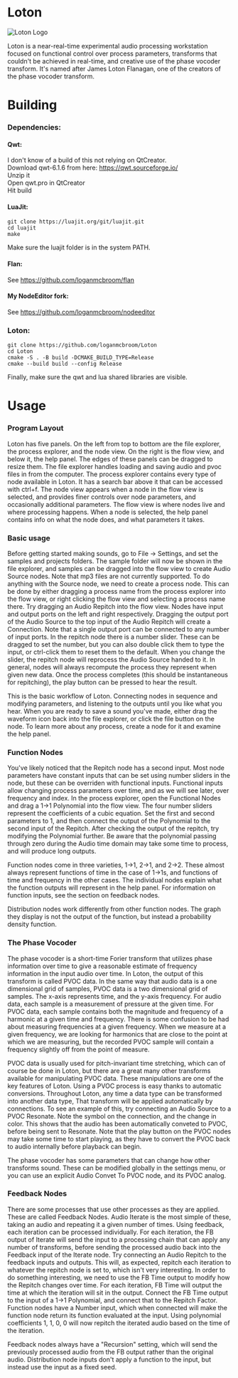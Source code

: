 # Loton
![Loton Logo]( https://github.com/loganmcbroom/Loton/blob/main/Resources/Media/app-icon.ico )

Loton is a near-real-time experimental audio processing workstation focused on functional control over process parameters, transforms 
that couldn't be achieved in real-time, and creative use of the phase vocoder transform.
It's named after James Loton Flanagan, one of the creators of the phase vocoder transform.

# Building

### Dependencies:

#### Qwt:
I don't know of a build of this not relying on QtCreator.  
Download qwt-6.1.6 from here: https://qwt.sourceforge.io/  
Unzip it  
Open qwt.pro in QtCreator  
Hit build  

#### LuaJit:
```
git clone https://luajit.org/git/luajit.git
cd luajit
make
```
Make sure the luajit folder is in the system PATH.

#### Flan:
See https://github.com/loganmcbroom/flan

#### My NodeEditor fork:
See https://github.com/loganmcbroom/nodeeditor

### Loton:
```
git clone https://github.com/loganmcbroom/Loton
cd Loton
cmake -S . -B build -DCMAKE_BUILD_TYPE=Release
cmake --build build --config Release
```
Finally, make sure the qwt and lua shared libraries are visible.

# Usage

### Program Layout
Loton has five panels. On the left from top to bottom are the file explorer, the process explorer, and the node view.
On the right is the flow view, and below it, the help panel. The edges of these panels can be dragged to resize them.
The file explorer handles loading and saving audio and pvoc files in from the computer.
The process explorer contains every type of node available in Loton. It has a search bar above it that can be accessed with ctrl+f.
The node view appears when a node in the flow view is selected, and provides finer controls over node parameters, and occasionally additional parameters.
The flow view is where nodes live and where processing happens.
When a node is selected, the help panel contains info on what the node does, and what parameters it takes.


### Basic usage
Before getting started making sounds, go to File -> Settings, and set the samples and projects folders.
The sample folder will now be shown in the file explorer, and samples can be dragged into the flow view to create Audio Source nodes.
Note that mp3 files are not currently supported.
To do anything with the Source node, we need to create a process node. This can be done by either dragging a process name from the process explorer into the flow view, or 
right clicking the flow view and selecting a process name there. Try dragging an Audio Repitch into the flow view.
Nodes have input and output ports on the left and right respectively. Dragging the output port of the Audio Source to the top input of the Audio Repitch will create a Connection. 
Note that a single output port can be connected to any number of input ports.
In the repitch node there is a number slider. These can be dragged to set the number, but you can also double click them to type the input, or ctrl-click them to reset them to the default.
When you change the slider, the repitch node will reprocess the Audio Source handed to it. In general, nodes will always recompute the process they represent when given new data.
Once the process completes (this should be instantaneous for repitching), the play button can be pressed to hear the result.

This is the basic workflow of Loton. Connecting nodes in sequence and modifying parameters, and listening to the outputs until you like what you hear.
When you are ready to save a sound you've made, either drag the waveform icon back into the file explorer, or click the file button on the node.
To learn more about any process, create a node for it and examine the help panel.


### Function Nodes
You've likely noticed that the Repitch node has a second input. 
Most node parameters have constant inputs that can be set using number sliders in the node, but these can be overriden with functional inputs.
Functional inputs allow changing process parameters over time, and as we will see later, over frequency and index.
In the process explorer, open the Functional Nodes and drag a 1->1 Polynomial into the flow view. The four number sliders represent the coefficients of a cubic equation.
Set the first and second parameters to 1, and then connect the output of the Polynomial to the second input of the Repitch. After checking the output of the repitch, try
modifying the Polynomial further. Be aware that the polynomial passing through zero during the Audio time domain may take some time to process, and will produce long outputs.

Function nodes come in three varieties, 1->1, 2->1, and 2->2. These almost always represent functions of time in the case of 1->1s, and functions of time and frequency in the other cases.
The individual nodes explain what the function outputs will represent in the help panel. For information on function inputs, see the section on feedback nodes.

Distribution nodes work differently from other function nodes. The graph they display is not the output of the function, but instead a probability density function.


### The Phase Vocoder
The phase vocoder is a short-time Forier transform that utilizes phase information over time to give a reasonable estimate of frequency information in the input audio over time.
In Loton, the output of this transform is called PVOC data. In the same way that audio data is a one dimensional grid of samples, PVOC data is a two dimensional grid of samples.
The x-axis represents time, and the y-axis frequency. For audio data, each sample is a measurement of pressure at the given time. 
For PVOC data, each sample contains both the magnitude and frequency of a harmonic at a given time and frequency.
There is some confusion to be had about measuring frequencies at a given frequency. When we measure at a given frequency, we are looking for harmonics that are close to the point at which we are measuring,
but the recorded PVOC sample will contain a frequency slightly off from the point of measure.

PVOC data is usually used for pitch-invariant time stretching, which can of course be done in Loton, but there are a great many other transforms available for manipulating PVOC data.
These manipulations are one of the key features of Loton. Using a PVOC process is easy thanks to automatic conversions. Throughout Loton, any time a data type can be transformed into another data type,
That transform will be applied automatically by connections. To see an example of this, try connecting an Audio Source to a PVOC Resonate. Note the symbol on the connection, and the change in color.
This shows that the audio has been automatically conveted to PVOC, before being sent to Resonate. Note that the play button on the PVOC nodes may take some time to start playing,
as they have to convert the PVOC back to audio internally before playback can begin. 

The phase vocoder has some parameters that can change how other transforms sound. These can be modified globally in the
settings menu, or you can use an explicit Audio Convet To PVOC node, and its PVOC analog.


### Feedback Nodes
There are some processes that use other processes as they are applied. These are called Feedback Nodes. Audio Iterate is the most simple of these, taking an audio and repeating it a given number of times.
Using feedback, each iteration can be processed individually. For each iteration, the FB output of Iterate will send the input to a processing chain that can apply any number of transforms, before sending
the processed audio back into the Feedback input of the Iterate node. Try connecting an Audio Repitch to the feedback inputs and outputs. 
This will, as expected, repitch each iteration to whatever the repitch node is set to, which isn't very interesting. In order to do something interesting, we need to use the FB Time output to modify
how the Repitch changes over time. For each iteration, FB Time will output the time at which the iteration will sit in the output.
Connect the FB Time output to the input of a 1->1 Polynomial, and connect that to the Repitch Factor. Function nodes have a Number input, which when connected will make the function node return its 
function evaluated at the input. Using polynomial coefficients 1, 1, 0, 0 will now repitch the iterated audio based on the time of the iteration.

Feedback nodes always have a "Recursion" setting, which will send the previously processed audio from the FB output rather than the original audio.
Distribution node inputs don't apply a function to the input, but instead use the input as a fixed seed.